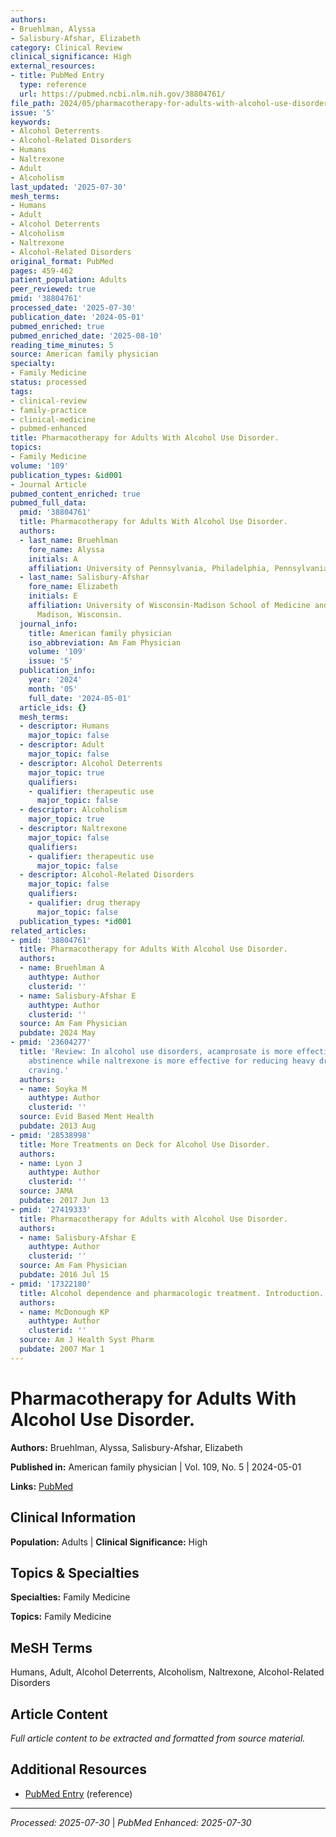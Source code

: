 ```yaml
---
authors:
- Bruehlman, Alyssa
- Salisbury-Afshar, Elizabeth
category: Clinical Review
clinical_significance: High
external_resources:
- title: PubMed Entry
  type: reference
  url: https://pubmed.ncbi.nlm.nih.gov/38804761/
file_path: 2024/05/pharmacotherapy-for-adults-with-alcohol-use-disorder.md
issue: '5'
keywords:
- Alcohol Deterrents
- Alcohol-Related Disorders
- Humans
- Naltrexone
- Adult
- Alcoholism
last_updated: '2025-07-30'
mesh_terms:
- Humans
- Adult
- Alcohol Deterrents
- Alcoholism
- Naltrexone
- Alcohol-Related Disorders
original_format: PubMed
pages: 459-462
patient_population: Adults
peer_reviewed: true
pmid: '38804761'
processed_date: '2025-07-30'
publication_date: '2024-05-01'
pubmed_enriched: true
pubmed_enriched_date: '2025-08-10'
reading_time_minutes: 5
source: American family physician
specialty:
- Family Medicine
status: processed
tags:
- clinical-review
- family-practice
- clinical-medicine
- pubmed-enhanced
title: Pharmacotherapy for Adults With Alcohol Use Disorder.
topics:
- Family Medicine
volume: '109'
publication_types: &id001
- Journal Article
pubmed_content_enriched: true
pubmed_full_data:
  pmid: '38804761'
  title: Pharmacotherapy for Adults With Alcohol Use Disorder.
  authors:
  - last_name: Bruehlman
    fore_name: Alyssa
    initials: A
    affiliation: University of Pennsylvania, Philadelphia, Pennsylvania.
  - last_name: Salisbury-Afshar
    fore_name: Elizabeth
    initials: E
    affiliation: University of Wisconsin-Madison School of Medicine and Public Health,
      Madison, Wisconsin.
  journal_info:
    title: American family physician
    iso_abbreviation: Am Fam Physician
    volume: '109'
    issue: '5'
  publication_info:
    year: '2024'
    month: '05'
    full_date: '2024-05-01'
  article_ids: {}
  mesh_terms:
  - descriptor: Humans
    major_topic: false
  - descriptor: Adult
    major_topic: false
  - descriptor: Alcohol Deterrents
    major_topic: true
    qualifiers:
    - qualifier: therapeutic use
      major_topic: false
  - descriptor: Alcoholism
    major_topic: true
  - descriptor: Naltrexone
    major_topic: false
    qualifiers:
    - qualifier: therapeutic use
      major_topic: false
  - descriptor: Alcohol-Related Disorders
    major_topic: false
    qualifiers:
    - qualifier: drug therapy
      major_topic: false
  publication_types: *id001
related_articles:
- pmid: '38804761'
  title: Pharmacotherapy for Adults With Alcohol Use Disorder.
  authors:
  - name: Bruehlman A
    authtype: Author
    clusterid: ''
  - name: Salisbury-Afshar E
    authtype: Author
    clusterid: ''
  source: Am Fam Physician
  pubdate: 2024 May
- pmid: '23604277'
  title: 'Review: In alcohol use disorders, acamprosate is more effective for inducing
    abstinence while naltrexone is more effective for reducing heavy drinking and
    craving.'
  authors:
  - name: Soyka M
    authtype: Author
    clusterid: ''
  source: Evid Based Ment Health
  pubdate: 2013 Aug
- pmid: '28538998'
  title: More Treatments on Deck for Alcohol Use Disorder.
  authors:
  - name: Lyon J
    authtype: Author
    clusterid: ''
  source: JAMA
  pubdate: 2017 Jun 13
- pmid: '27419333'
  title: Pharmacotherapy for Adults with Alcohol Use Disorder.
  authors:
  - name: Salisbury-Afshar E
    authtype: Author
    clusterid: ''
  source: Am Fam Physician
  pubdate: 2016 Jul 15
- pmid: '17322180'
  title: Alcohol dependence and pharmacologic treatment. Introduction.
  authors:
  - name: McDonough KP
    authtype: Author
    clusterid: ''
  source: Am J Health Syst Pharm
  pubdate: 2007 Mar 1
---
```


# Pharmacotherapy for Adults With Alcohol Use Disorder.

**Authors:** Bruehlman, Alyssa, Salisbury-Afshar, Elizabeth

**Published in:** American family physician | Vol. 109, No. 5 | 2024-05-01

**Links:** [PubMed](https://pubmed.ncbi.nlm.nih.gov/38804761/)

## Clinical Information

**Population:** Adults | **Clinical Significance:** High

## Topics & Specialties

**Specialties:** Family Medicine

**Topics:** Family Medicine

## MeSH Terms

Humans, Adult, Alcohol Deterrents, Alcoholism, Naltrexone, Alcohol-Related Disorders

## Article Content

*Full article content to be extracted and formatted from source material.*

## Additional Resources

- [PubMed Entry](https://pubmed.ncbi.nlm.nih.gov/38804761/) (reference)

---

*Processed: 2025-07-30* | *PubMed Enhanced: 2025-07-30*
